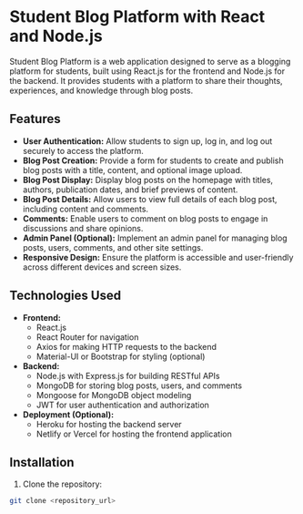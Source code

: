 # Student Blog Platform with React and Node.js

Student Blog Platform is a web application designed to serve as a blogging platform for students, built using React.js for the frontend and Node.js for the backend. It provides students with a platform to share their thoughts, experiences, and knowledge through blog posts.

## Features

- **User Authentication:** Allow students to sign up, log in, and log out securely to access the platform.
- **Blog Post Creation:** Provide a form for students to create and publish blog posts with a title, content, and optional image upload.
- **Blog Post Display:** Display blog posts on the homepage with titles, authors, publication dates, and brief previews of content.
- **Blog Post Details:** Allow users to view full details of each blog post, including content and comments.
- **Comments:** Enable users to comment on blog posts to engage in discussions and share opinions.
- **Admin Panel (Optional):** Implement an admin panel for managing blog posts, users, comments, and other site settings.
- **Responsive Design:** Ensure the platform is accessible and user-friendly across different devices and screen sizes.

## Technologies Used

- **Frontend:**
  - React.js
  - React Router for navigation
  - Axios for making HTTP requests to the backend
  - Material-UI or Bootstrap for styling (optional)
- **Backend:**
  - Node.js with Express.js for building RESTful APIs
  - MongoDB for storing blog posts, users, and comments
  - Mongoose for MongoDB object modeling
  - JWT for user authentication and authorization
- **Deployment (Optional):**
  - Heroku for hosting the backend server
  - Netlify or Vercel for hosting the frontend application

## Installation

1. Clone the repository:

```bash
git clone <repository_url>
